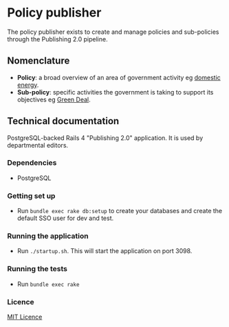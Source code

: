 # Policy publisher

The policy publisher exists to create and manage policies and sub-policies
through the Publishing 2.0 pipeline.

## Nomenclature

- **Policy**: a broad overview of an area of government activity eg [domestic energy](https://www.gov.uk/government/policies/helping-households-to-cut-their-energy-bills).
- **Sub-policy**: specific activities the government is taking to support its objectives eg [Green Deal](https://www.gov.uk/government/policies/helping-households-to-cut-their-energy-bills/supporting-pages/green-deal).

## Technical documentation

PostgreSQL-backed Rails 4 "Publishing 2.0" application. It is used by departmental editors.

### Dependencies

- PostgreSQL

### Getting set up

- Run `bundle exec rake db:setup` to create your databases
  and create the default SSO user for dev and test.

### Running the application

- Run `./startup.sh`.  This will start the application on port 3098.

### Running the tests

- Run `bundle exec rake`

### Licence

[MIT Licence](LICENCE.txt)
